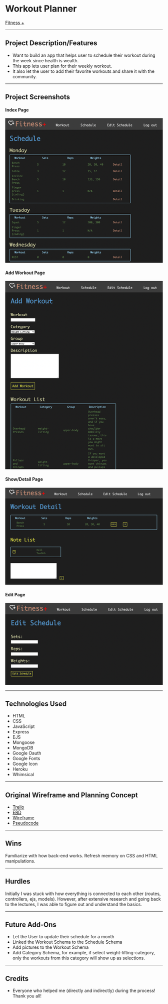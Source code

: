 # Workout Planner
[Fitness +](https://heroku-project-02.herokuapp.com/schedules)

---

## Project Description/Features
- Want to build an app that helps user to schedule their workout during the week since health is wealth.
- This app lets user plan for their weekly workout. 
- It also let the user to add their favorite workouts and share it with the community.

---

## Project Screenshots

#### Index Page
![Index Page](public/images/index.jpg)<br/>
#### Add Workout Page
![Add Workout Page](public/images/add-workout.jpg)<br/>
#### Show/Detail Page
![Show/Detail Page](public/images/schedule-detail.jpg)<br/>
#### Edit Page
![Edit Page](public/images/edit-schedule.jpg)<br/>

---

## Technologies Used
- HTML
- CSS
- JavaScript
- Express
- EJS
- Mongoose
- MongoDB
- Google Oauth
- Google Fonts
- Google Icon
- Heroku
- Whimsical

---

## Original Wireframe and Planning Concept
- [Trello](https://whimsical.com/ga-project-02-WfMXTfDJiFG2nbeKqdyxmG)
- [ERD](https://lucid.app/lucidchart/33d6ab39-7949-43c8-b828-3e0ead6245bb/edit?view_items=~7TL2xNExdQy%2C7-TL7n03F8z7%2Cg5TL~QOm0nG4%2CoCpMS3jNEBky%2C5mULj6G8NYB9&invitationId=inv_e674c9e9-dc2d-4bb4-be45-b9f0536e9d9e#)
- [Wireframe](https://whimsical.com/ga-project-02-WfMXTfDJiFG2nbeKqdyxmG)
- [Pseudocode](https://docs.google.com/document/d/1VOesUp2EXA2j8L3ZddxWR7f7b98kpJwnNBxCJGTCCo4/edit?usp=sharing)

---
## Wins
Familiarize with how back-end works. Refresh memory on CSS and HTML manipulations.

---

## Hurdles
Initially I was stuck with how everything is connected to each other (routes, controllers, ejs, models). However, after extensive research and going back to the lectures, I was able to figure out and understand the basics.

---

## Future Add-Ons
- Let the User to update their schedule for a month
- Linked the Workout Schema to the Schedule Schema
- Add pictures to the Workout Schema
- Add Category Schema, for example, if select weight-lifting-category, only the workouts from this category will show up as selections.

---

## Credits
- Everyone who helped me (directly and indirectly) during the process! Thank you all!